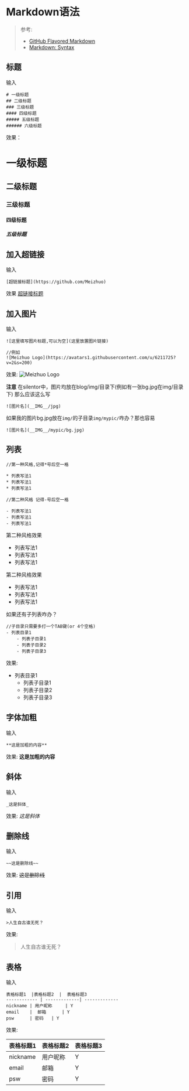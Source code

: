 Markdown语法
===
> 参考:
>* [GitHub Flavored Markdown](https://help.github.com/articles/github-flavored-markdown/)
>* [Markdown: Syntax](http://daringfireball.net/projects/markdown/syntax)

## 标题
输入
```
# 一级标题
## 二级标题
### 三级标题
#### 四级标题
##### 五级标题
###### 六级标题
```

效果：

# 一级标题
## 二级标题
### 三级标题
#### 四级标题
##### 五级标题

## 加入超链接
输入
```
[超链接标题](https://github.com/Meizhuo)
```
效果
[超链接标题](https://github.com/Meizhuo)


## 加入图片
输入
```
![这里填写图片标题,可以为空](这里放置图片链接)

//例如
![Meizhuo Logo](https://avatars1.githubusercontent.com/u/6211725?v=2&s=200)
```
效果:
![Meizhuo Logo](https://avatars1.githubusercontent.com/u/6211725?v=2&s=200)

**注意**
在silentor中，图片均放在blog/img/目录下(例如有一张bg.jpg在img/目录下)
那么应该这么写
```
![图片名](__IMG__/jpg)
```

如果我的图片bg.jpg放在`img/`的子目录`img/mypic/`咋办？那也容易
```
![图片名](__IMG__/mypic/bg.jpg)
```


## 列表
```
//第一种风格,记得*号后空一格

* 列表写法1
* 列表写法1
* 列表写法1

//第二种风格 记得-号后空一格

- 列表写法1
- 列表写法1
- 列表写法1
```

第二种风格效果

* 列表写法1
* 列表写法1
* 列表写法1

第二种风格效果

- 列表写法1
- 列表写法1
- 列表写法1

如果还有子列表咋办？
```
//子目录只需要多打一个TAB键(or 4个空格)
- 列表目录1
    - 列表子目录1
    - 列表子目录2
    - 列表子目录3
```
效果:

- 列表目录1
    - 列表子目录1
    - 列表子目录2
    - 列表子目录3



## 字体加粗
输入
```
**这是加粗的内容**
```
效果:
**这是加粗的内容**



## 斜体
输入
```
_这是斜体_
```
效果:
_这是斜体_


## 删除线
输入
```
~~这是删除线~~
```
效果:
~~这是删除线~~



## 引用
输入
```
>人生自古谁无死？
```
效果:
>人生自古谁无死？



## 表格
输入
```
表格标题1  |表格标题2  |  表格标题3
------------ | -------------| -------------
nickname | 用户昵称     | Y
email    |  邮箱      | Y
psw      | 密码   | Y
```
效果:

表格标题1  |表格标题2  |  表格标题3
------------ | -------------| -------------
nickname | 用户昵称     | Y
email    |  邮箱      | Y
psw      | 密码    | Y
